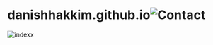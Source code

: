 # danishhakkim.github.io![Contact](https://github.com/danishhakkim/danishhakkim.github.io/assets/124922760/32e755cc-c729-48a7-94bc-a69955f6bcf7)
![indexx](https://github.com/danishhakkim/danishhakkim.github.io/assets/124922760/0b09d1b1-475e-427e-8226-9ee9b9b7771e)
